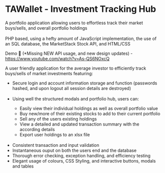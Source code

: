 # TAWallet - Investment Tracking Hub
A portfolio application allowing users to effortless track their market buys/sells, and overall portfolio holdings
<br><br>
PHP based, using a hefty amount of JavaScript implementation, the use of an SQL database, the MarketStack Stock API, and HTML/CSS

Demo 🎥 (*Missing NEW API usage, and new design updates) - https://www.youtube.com/watch?v=As-QS6NOxcQ

A user friendly application for the average investor to efficiently track buys/sells of market investments featuring:
<ul>
  <li> Secure login and account information storage and function (passwords hashed, and upon logout all session details are destroyed)</li>
  <br>
  <li> Using well the structured modals and portfolio hub, users can:</li>
  <ul>
    <li> Easily view their individual holdings as well as overall portfolio value</li>
    <li> Buy new/more of their existing stocks to add to their current portfolio</li>
    <li> Sell any of the users existing holdings</li>
    <li> View a detailed and updated transaction summary with the according details</li>
    <li> Export user holdings to an xlsx file</li>
  </ul>
  <br>
  <li> Consistent transaction and input validation</li>
  <li> Instantaneous ouput on both the users end and the database</li>
  <li> Thorough error checking, exception handling, and efficiency testing</li>
  <li> Elegant usage of colours, CSS Styling, and interactive buttons, modals and tables
</ul><br>
